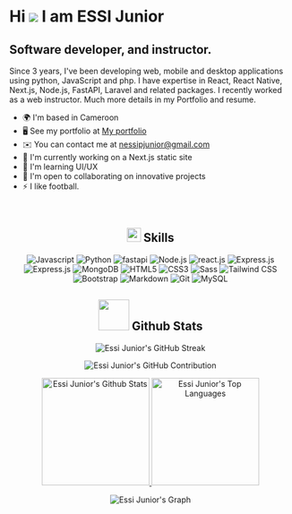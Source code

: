 Hi ![](https://user-images.githubusercontent.com/18350557/176309783-0785949b-9127-417c-8b55-ab5a4333674e.gif) I am ESSI Junior
==============================================================================================================================

Software developer, and instructor.
-----------------------------------

Since 3 years, I've been developing web, mobile and desktop applications using python, JavaScript and php. I have expertise in React, React Native, Next.js, Node.js, FastAPI, Laravel and related packages. I recently worked as a web instructor. Much more details in my Portfolio and resume.

* 🌍  I'm based in Cameroon
* 🖥️  See my portfolio at [My portfolio](http://essijunior.com)
* ✉️  You can contact me at [nessipjunior@gmail.com](mailto:nessipjunior@gmail.com)
* 🚀  I'm currently working on a Next.js static site
* 🧠  I'm learning UI/UX
* 🤝  I'm open to collaborating on innovative projects
* ⚡  I like football.
<br />


<h2 align="center" ><img src="https://media2.giphy.com/media/QssGEmpkyEOhBCb7e1/giphy.gif?cid=ecf05e47a0n3gi1bfqntqmob8g9aid1oyj2wr3ds3mg700bl&rid=giphy.gif" width ="25"> Skills</h2>

<div align="center">
        
![Javascript](https://img.shields.io/badge/Javascript-F0DB4F?style=for-the-badge&labelColor=black&logo=javascript&logoColor=F0DB4F)
![Python](https://img.shields.io/badge/Python-000000?style=for-the-badge&labelColor=yellow&logo=python&logoColor=blue)
![fastapi](https://img.shields.io/badge/fastapi-blue?style=for-the-badge&labelColor=yellow&logo=fastapi&logoColor=blue)
![Node.js](https://img.shields.io/badge/Node.js-3C873A?style=for-the-badge&labelColor=black&logo=node.js&logoColor=3C873A)
![react.js](https://img.shields.io/badge/Express.js-000000?style=for-the-badge&logo=express&logoColor=white)
![Express.js](https://img.shields.io/badge/react.js-blue?style=for-the-badge&logo=react&logoColor=white)
![Express.js](https://img.shields.io/badge/next.js-000000?style=for-the-badge&logo=next.js&logoColor=white)
![MongoDB](https://img.shields.io/badge/MongoDB-4EA94B?style=for-the-badge&logo=mongodb&logoColor=white)
![HTML5](https://img.shields.io/badge/HTML5-E34F26?style=for-the-badge&logo=html5&logoColor=white)
![CSS3](https://img.shields.io/badge/CSS3-1572B6?style=for-the-badge&logo=css3&logoColor=white)
![Sass](https://img.shields.io/badge/Sass-CC6699?style=for-the-badge&logo=sass&logoColor=white)
![Tailwind CSS](https://img.shields.io/badge/Tailwind_CSS-092749?style=for-the-badge&logo=tailwindcss&logoColor=06B6D4&labelColor=000000)
![Bootstrap](https://img.shields.io/badge/Bootstrap-563D7C?style=for-the-badge&logo=bootstrap&logoColor=white)
![Markdown](https://img.shields.io/badge/Markdown-000000?style=for-the-badge&logo=markdown&logoColor=white)
![Git](https://img.shields.io/badge/Git-F05032?style=for-the-badge&logo=git&logoColor=white)
![MySQL](https://img.shields.io/badge/MySQL-4479A1?style=for-the-badge&logo=mysql&logoColor=white)

</div>

<h2 align="center"><img src="https://media.giphy.com/media/iY8CRBdQXODJSCERIr/giphy.gif" width="55"> <span>Github Stats</span></h2>

<p align="center">
    <img src="https://streak-stats.vercel.app/?user=EssiJunior&theme=radical&border=7F3FBF&background=0D1117" alt="Essi Junior's GitHub Streak" />
</p>

<p align="center">
    <img src="https://github-profile-summary-cards.vercel.app/api/cards/profile-details?username=EssiJunior&theme=radical" alt="Essi Junior's GitHub Contribution" />
</p>

<p align="center">
    <a href="https://github.com/EssiJunior">
        <img alt="Essi Junior's Github Stats" src="https://denvercoder1-github-readme-stats.vercel.app/api?username=EssiJunior&show_icons=true&count_private=true&theme=react&border_color=7F3FBF&bg_color=0D1117&title_color=F85D7F&icon_color=F8D866" height="192px" />
    </a>
    <a href="https://github.com/EssiJunior">
        <img alt="Essi Junior's Top Languages" src="https://denvercoder1-github-readme-stats.vercel.app/api/top-langs/?username=EssiJunior&langs_count=10&layout=compact&theme=react&border_color=7F3FBF&bg_color=0D1117&title_color=F85D7F&icon_color=F8D866" height="192px" />
    </a>
</p>

<p align="center">
    <img src="https://github-readme-activity-graph.vercel.app/graph?username=EssiJunior&custom_title=Essi%Junior's%20GitHub%20Activity%20Graph&bg_color=0D1117&color=7F3FBF&line=7F3FBF&point=7F3FBF&area_color=FFFFFF&title_color=FFFFFF&area=true" alt="Essi Junior's Graph" />
</p>
